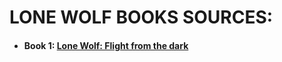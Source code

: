# LONE WOLF BOOKS SOURCES:
- #### Book 1: [Lone Wolf: Flight from the dark](chrome-extension://efaidnbmnnnibpcajpcglclefindmkaj/https://i.4pcdn.org/tg/1587172829803.pdf)

